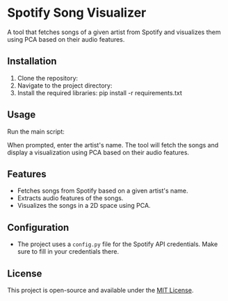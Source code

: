 # Spotify Song Visualizer

A tool that fetches songs of a given artist from Spotify and visualizes them using PCA based on their audio features.

## Installation

1. Clone the repository:
2. Navigate to the project directory:
3. Install the required libraries:
pip install -r requirements.txt

## Usage

Run the main script:

When prompted, enter the artist's name. The tool will fetch the songs and display a visualization using PCA based on their audio features.

## Features

- Fetches songs from Spotify based on a given artist's name.
- Extracts audio features of the songs.
- Visualizes the songs in a 2D space using PCA.

## Configuration

- The project uses a `config.py` file for the Spotify API credentials. Make sure to fill in your credentials there.

## License

This project is open-source and available under the [MIT License](LICENSE).
